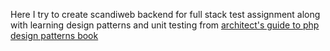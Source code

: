 Here I try to create scandiweb backend for full stack test assignment along with learning design patterns and unit testing from [architect's guide to php design patterns book](https://www.amazon.com/php-architects-Guide-Design-Patterns/dp/0973589825)
